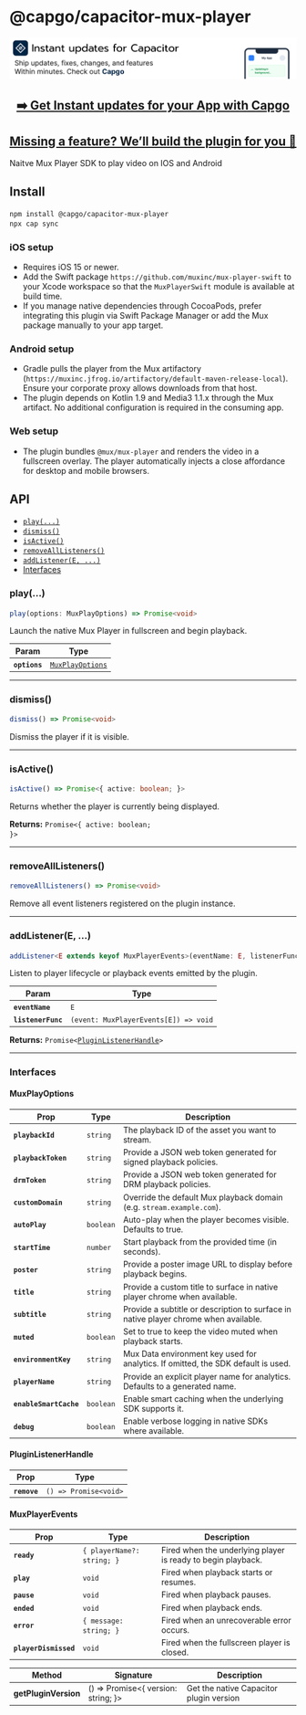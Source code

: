 # @capgo/capacitor-mux-player
 <a href="https://capgo.app/"><img src='https://raw.githubusercontent.com/Cap-go/capgo/main/assets/capgo_banner.png' alt='Capgo - Instant updates for capacitor'/></a>

<div align="center">
  <h2><a href="https://capgo.app/?ref=plugin"> ➡️ Get Instant updates for your App with Capgo</a></h2>
  <h2><a href="https://capgo.app/consulting/?ref=plugin"> Missing a feature? We’ll build the plugin for you 💪</a></h2>
</div>
Naitve Mux Player SDK to play video on IOS and Android

## Install

```bash
npm install @capgo/capacitor-mux-player
npx cap sync
```

### iOS setup

- Requires iOS 15 or newer.
- Add the Swift package `https://github.com/muxinc/mux-player-swift` to your Xcode workspace so that the `MuxPlayerSwift` module is available at build time.
- If you manage native dependencies through CocoaPods, prefer integrating this plugin via Swift Package Manager or add the Mux package manually to your app target.

### Android setup

- Gradle pulls the player from the Mux artifactory (`https://muxinc.jfrog.io/artifactory/default-maven-release-local`). Ensure your corporate proxy allows downloads from that host.
- The plugin depends on Kotlin 1.9 and Media3 1.1.x through the Mux artifact. No additional configuration is required in the consuming app.

### Web setup

- The plugin bundles `@mux/mux-player` and renders the video in a fullscreen overlay. The player automatically injects a close affordance for desktop and mobile browsers.

## API

<docgen-index>

* [`play(...)`](#play)
* [`dismiss()`](#dismiss)
* [`isActive()`](#isactive)
* [`removeAllListeners()`](#removealllisteners)
* [`addListener(E, ...)`](#addlistenere-)
* [Interfaces](#interfaces)

</docgen-index>

<docgen-api>
<!--Update the source file JSDoc comments and rerun docgen to update the docs below-->

### play(...)

```typescript
play(options: MuxPlayOptions) => Promise<void>
```

Launch the native Mux Player in fullscreen and begin playback.

| Param         | Type                                                      |
| ------------- | --------------------------------------------------------- |
| **`options`** | <code><a href="#muxplayoptions">MuxPlayOptions</a></code> |

--------------------


### dismiss()

```typescript
dismiss() => Promise<void>
```

Dismiss the player if it is visible.

--------------------


### isActive()

```typescript
isActive() => Promise<{ active: boolean; }>
```

Returns whether the player is currently being displayed.

**Returns:** <code>Promise&lt;{ active: boolean; }&gt;</code>

--------------------


### removeAllListeners()

```typescript
removeAllListeners() => Promise<void>
```

Remove all event listeners registered on the plugin instance.

--------------------


### addListener(E, ...)

```typescript
addListener<E extends keyof MuxPlayerEvents>(eventName: E, listenerFunc: (event: MuxPlayerEvents[E]) => void) => Promise<PluginListenerHandle>
```

Listen to player lifecycle or playback events emitted by the plugin.

| Param              | Type                                                |
| ------------------ | --------------------------------------------------- |
| **`eventName`**    | <code>E</code>                                      |
| **`listenerFunc`** | <code>(event: MuxPlayerEvents[E]) =&gt; void</code> |

**Returns:** <code>Promise&lt;<a href="#pluginlistenerhandle">PluginListenerHandle</a>&gt;</code>

--------------------


### Interfaces


#### MuxPlayOptions

| Prop                   | Type                 | Description                                                                          |
| ---------------------- | -------------------- | ------------------------------------------------------------------------------------ |
| **`playbackId`**       | <code>string</code>  | The playback ID of the asset you want to stream.                                     |
| **`playbackToken`**    | <code>string</code>  | Provide a JSON web token generated for signed playback policies.                     |
| **`drmToken`**         | <code>string</code>  | Provide a JSON web token generated for DRM playback policies.                        |
| **`customDomain`**     | <code>string</code>  | Override the default Mux playback domain (e.g. `stream.example.com`).                |
| **`autoPlay`**         | <code>boolean</code> | Auto-play when the player becomes visible. Defaults to true.                         |
| **`startTime`**        | <code>number</code>  | Start playback from the provided time (in seconds).                                  |
| **`poster`**           | <code>string</code>  | Provide a poster image URL to display before playback begins.                        |
| **`title`**            | <code>string</code>  | Provide a custom title to surface in native player chrome when available.            |
| **`subtitle`**         | <code>string</code>  | Provide a subtitle or description to surface in native player chrome when available. |
| **`muted`**            | <code>boolean</code> | Set to true to keep the video muted when playback starts.                            |
| **`environmentKey`**   | <code>string</code>  | Mux Data environment key used for analytics. If omitted, the SDK default is used.    |
| **`playerName`**       | <code>string</code>  | Provide an explicit player name for analytics. Defaults to a generated name.         |
| **`enableSmartCache`** | <code>boolean</code> | Enable smart caching when the underlying SDK supports it.                            |
| **`debug`**            | <code>boolean</code> | Enable verbose logging in native SDKs where available.                               |


#### PluginListenerHandle

| Prop         | Type                                      |
| ------------ | ----------------------------------------- |
| **`remove`** | <code>() =&gt; Promise&lt;void&gt;</code> |


#### MuxPlayerEvents

| Prop                  | Type                                  | Description                                                  |
| --------------------- | ------------------------------------- | ------------------------------------------------------------ |
| **`ready`**           | <code>{ playerName?: string; }</code> | Fired when the underlying player is ready to begin playback. |
| **`play`**            | <code>void</code>                     | Fired when playback starts or resumes.                       |
| **`pause`**           | <code>void</code>                     | Fired when playback pauses.                                  |
| **`ended`**           | <code>void</code>                     | Fired when playback ends.                                    |
| **`error`**           | <code>{ message: string; }</code>     | Fired when an unrecoverable error occurs.                    |
| **`playerDismissed`** | <code>void</code>                     | Fired when the fullscreen player is closed.                  |

| Method               | Signature                                    | Description                             |
| -------------------- | -------------------------------------------- | --------------------------------------- |
| **getPluginVersion** | () =&gt; Promise&lt;{ version: string; }&gt; | Get the native Capacitor plugin version |

</docgen-api>
